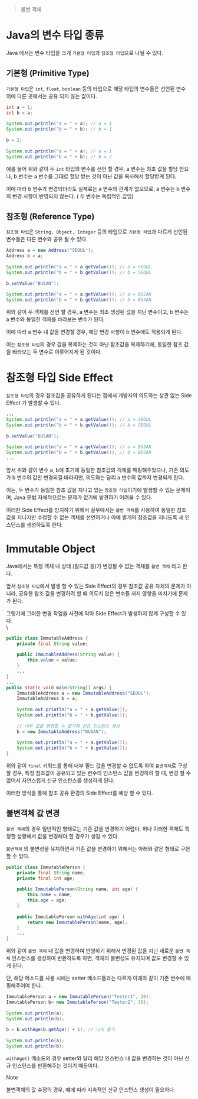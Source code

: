 > 불변 객체

# Java의 변수 타입 종류
Java 에서는 변수 타입을 크게 `기본형 타입`과 `참조형 타입`으로 나뉠 수 있다.

## 기본형 (Primitive Type)
`기본형 타입`은 `int`, `float`, `boolean` 등의 타입으로 해당 타입의 변수들은 선언된 변수 외에 다른 곳에서는 공유 되지 않는 값이다.

```java
int a = 1;  
int b = a;  
  
System.out.println("a = " + a); // a = 1  
System.out.println("b = " + b); // b = 1  
  
b = 2;  
  
System.out.println("a = " + a); // a = 1  
System.out.println("b = " + b); // b = 2
```

예를 들어 위와 같이 두 `int` 타입의 변수를 선언 할 경우, a 변수는 최초 값을 할당 받으나, b 변수는 a 변수를 그대로 할당 받는 것이 아닌 값을 복사해서 할당받게 된다.

이에 따라 b 변수가 변경되더라도 실제로는 a 변수와 관계가 없으므로, a 변수는 b 변수의 변경 사항이 반영되지 않는다. ( 두 변수는 독립적인 값임)

## 참조형 (Reference Type)
`참조형 타입`은 `String, Object, Integer` 등의 타입으로 `기본형 타입`과 다르게 선언된 변수들은 다른 변수와 공유 될 수 있다.

```java
Address a = new Address("SEOUL");  
Address b = a;  
  
System.out.println("a = " + a.getValue()); // a = SEOUL  
System.out.println("b = " + b.getValue()); // b = SEOUL  
  
b.setValue("BUSAN");  
  
System.out.println("a = " + a.getValue()); // a = BUSAN  
System.out.println("b = " + b.getValue()); // b = BUSAN
```

위와 같이 두 객체를 선언 할 경우, a 변수는 최초 생성된 값을 지닌 변수이고, b 변수는 a 변수와 동일한 객체를 바라보는 변수가 된다.

이에 따라 a 변수 내 값을 변경할 경우, 해당 변경 사항이 b 변수에도 적용되게 된다.

이는 `참조형 타입`의 경우 값을 복제하는 것이 아닌 참조값을 복제하기에, 동일한 참조 값을 바라보는 두 변수로 이루어지게 된 것이다.

# 참조형 타입 Side Effect
`참조형 타입`의 경우 참조값을 공유하게 된다는 점에서 개발자의 의도와는 상관 없는 Side Effect 가 발생할 수 있다.

```java
...
System.out.println("a = " + a.getValue()); // a = SEOUL  
System.out.println("b = " + b.getValue()); // b = SEOUL  
  
b.setValue("BUSAN");  
  
System.out.println("a = " + a.getValue()); // a = BUSAN  
System.out.println("b = " + b.getValue()); // b = BUSAN
...
```

앞서 위와 같이 변수 a, b에 초기에 동일한 참조값의 객체를 매핑해주었으나, 기존 의도가 b 변수의 값만 변경되길 바라지만, 의도와는 달리 a 변수의 값까지 변경되게 된다.

이는, 두 변수가 동일한 참조 값을 지니고 있는 `참조형 타입`이기에 발생할 수 있는 문제이며, Java 문법 자체적으로는 문제가 없기에 발견하기 어려울 수 있다.

이러한 Side Effect를 방지하기 위해서 실무에서는 `불변 객체`를 사용하여 동일한 참조 값을 지니지만 수정할 수 없는 객체를 선언하거나 아예 별개의 참조값을 지니도록 새 인스턴스를 생성하도록 한다.

# Immutable Object
Java에서는 특정 객체 내 상태 (필드값 등)가 변경될 수 없는 객체를 `불변 객체` 라고 한다.

앞서 `참조형 타입`에서 발생 할 수 있는 Side Effect의 경우 참조값 공유 자체의 문제가 아니라, 공유한 참조 값을 변경하려 할 때 의도치 않은 변수들 까지 영향을 미치기에 문제가 된다.

그렇기에 그러한 변경 작업을 사전에 막아 Side Effect가 발생하지 않게 구성할 수 있다.\
\
```java
public class ImmutableAddress {  
    private final String value;  
  
    public ImmutableAddress(String value) {  
        this.value = value;  
    }
    ...
}
...
public static void main(String[] args) {  
    ImmutableAddress a = new ImmutableAddress("SEOUL");  
    ImmutableAddress b = a;  
  
    System.out.println("a = " + a.getValue());  
    System.out.println("b = " + b.getValue());  
  
    // 내부 값을 변경할 수 없기에 신규 인스턴스 생성  
    b = new ImmutableAddress("BUSAN");  
  
    System.out.println("a = " + a.getValue());  
    System.out.println("b = " + b.getValue());  
}
```

위와 같이 `final` 키워드를 통해 내부 필드 값을 변경할 수 없도록 하여 `불변객체`로 구성할 경우,  특정 참조값이 공유되고 있는 변수의 인스턴스 값을 변경하려 할 때, 변경 할 수 없어서 자연스럽게 신규 인스턴스를 생성하게 된다.

이러한 방식을 통해 참조 공유 환경의 Side Effect를 예방 할 수 있다.

## 불변객체 값 변경
`불변 객체`의 경우 일반적인 형태로는 기존 값을 변경하기 어렵다. 허나 이러한 객체도 특정한 상황에서 값을 변경해야 할 경우가 생길 수 있다.

`불변객체` 의 불변성을 유지하면서 기존 값을 변경하기 위해서는 아래와 같은 형태로 구현할 수 있다.

```java
public class ImmutablePerson {  
    private final String name;  
    private final int age;  
  
    public ImmutablePerson(String name, int age) {  
        this.name = name;  
        this.age = age;  
    }  
  
    public ImmutablePerson withAge(int age) {  
        return new ImmutablePerson(name, age);  
    }
    ...
}
```

위와 같이 `불변 객체` 내 값을 변경하여 반영하기 위해서 변경된 값을 지닌 새로운 `불변 객체` 인스턴스를 생성하여 반환하도록 하면, 객체의 불변성도 유지되며 값도 변경할 수 있게 된다.

단, 해당 메소드를 사용 시에는 setter 메소드들과는 다르게 아래와 같이 기존 변수에 매핑해주어여 한다.
```java
ImmutablePerson a = new ImmutablePerson("Tester1", 20);  
ImmutablePerson b= new ImmutablePerson("Tester2", 30);  
  
System.out.println(a);  
System.out.println(b);  
  
b = b.withAge(b.getAge() + 1); // 나이 증가  
  
System.out.println(a);  
System.out.println(b);
```

`withAge()` 메소드의 경우 setter와 달리 해당 인스턴스 내 값을 변경하는 것이 아닌 신규 인스턴스를 반환해주는 것이기 때문이다.

> [!NOTE]
> 불변객체의 값 수정의 경우, 떄에 따라 지속적인 신규 인스턴스 생성이 필요하다.